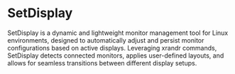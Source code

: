 # SetDisplay
SetDisplay is a dynamic and lightweight monitor management tool for Linux environments, designed to automatically adjust and persist monitor configurations based on active displays. Leveraging xrandr commands, SetDisplay detects connected monitors, applies user-defined layouts, and allows for seamless transitions between different display setups.

